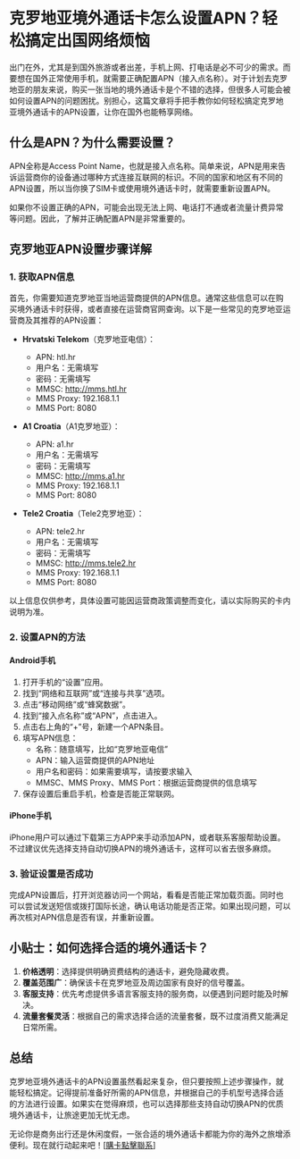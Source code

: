 # 克罗地亚境外通话卡怎么设置APN？轻松搞定出国网络烦恼

出门在外，尤其是到国外旅游或者出差，手机上网、打电话是必不可少的需求。而要想在国外正常使用手机，就需要正确配置APN（接入点名称）。对于计划去克罗地亚的朋友来说，购买一张当地的境外通话卡是个不错的选择，但很多人可能会被如何设置APN的问题困扰。别担心，这篇文章将手把手教你如何轻松搞定克罗地亚境外通话卡的APN设置，让你在国外也能畅享网络。

## 什么是APN？为什么需要设置？

APN全称是Access Point Name，也就是接入点名称。简单来说，APN是用来告诉运营商你的设备通过哪种方式连接互联网的标识。不同的国家和地区有不同的APN设置，所以当你换了SIM卡或使用境外通话卡时，就需要重新设置APN。

如果你不设置正确的APN，可能会出现无法上网、电话打不通或者流量计费异常等问题。因此，了解并正确配置APN是非常重要的。

## 克罗地亚APN设置步骤详解

### 1. 获取APN信息

首先，你需要知道克罗地亚当地运营商提供的APN信息。通常这些信息可以在购买境外通话卡时获得，或者直接在运营商官网查询。以下是一些常见的克罗地亚运营商及其推荐的APN设置：

- **Hrvatski Telekom**（克罗地亚电信）：
  - APN: htl.hr
  - 用户名：无需填写
  - 密码：无需填写
  - MMSC: http://mms.htl.hr
  - MMS Proxy: 192.168.1.1
  - MMS Port: 8080

- **A1 Croatia**（A1克罗地亚）：
  - APN: a1.hr
  - 用户名：无需填写
  - 密码：无需填写
  - MMSC: http://mms.a1.hr
  - MMS Proxy: 192.168.1.1
  - MMS Port: 8080

- **Tele2 Croatia**（Tele2克罗地亚）：
  - APN: tele2.hr
  - 用户名：无需填写
  - 密码：无需填写
  - MMSC: http://mms.tele2.hr
  - MMS Proxy: 192.168.1.1
  - MMS Port: 8080

以上信息仅供参考，具体设置可能因运营商政策调整而变化，请以实际购买的卡内说明为准。

### 2. 设置APN的方法

#### Android手机

1. 打开手机的“设置”应用。
2. 找到“网络和互联网”或“连接与共享”选项。
3. 点击“移动网络”或“蜂窝数据”。
4. 找到“接入点名称”或“APN”，点击进入。
5. 点击右上角的“+”号，新建一个APN条目。
6. 填写APN信息：
   - 名称：随意填写，比如“克罗地亚电信”
   - APN：输入运营商提供的APN地址
   - 用户名和密码：如果需要填写，请按要求输入
   - MMSC、MMS Proxy、MMS Port：根据运营商提供的信息填写
7. 保存设置后重启手机，检查是否能正常联网。

#### iPhone手机

iPhone用户可以通过下载第三方APP来手动添加APN，或者联系客服帮助设置。不过建议优先选择支持自动切换APN的境外通话卡，这样可以省去很多麻烦。

### 3. 验证设置是否成功

完成APN设置后，打开浏览器访问一个网站，看看是否能正常加载页面。同时也可以尝试发送短信或拨打国际长途，确认电话功能是否正常。如果出现问题，可以再次核对APN信息是否有误，并重新设置。

## 小贴士：如何选择合适的境外通话卡？

1. **价格透明**：选择提供明确资费结构的通话卡，避免隐藏收费。
2. **覆盖范围广**：确保该卡在克罗地亚及周边国家有良好的信号覆盖。
3. **客服支持**：优先考虑提供多语言客服支持的服务商，以便遇到问题时能及时解决。
4. **流量套餐灵活**：根据自己的需求选择合适的流量套餐，既不过度消费又能满足日常所需。

## 总结

克罗地亚境外通话卡的APN设置虽然看起来复杂，但只要按照上述步骤操作，就能轻松搞定。记得提前准备好所需的APN信息，并根据自己的手机型号选择合适的方法进行设置。如果实在觉得麻烦，也可以选择那些支持自动切换APN的优质境外通话卡，让旅途更加无忧无虑。

无论你是商务出行还是休闲度假，一张合适的境外通话卡都能为你的海外之旅增添便利。现在就行动起来吧！[[購卡點擊聯系](https://t.me/s/esim1088)]